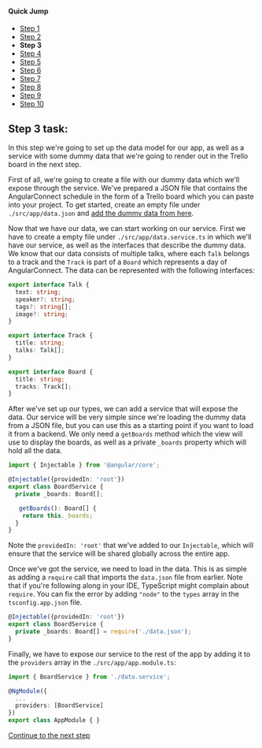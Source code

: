 #### Quick Jump ####
* [Step 1](./step-1.md)
* [Step 2](./step-2.md)
* **Step 3**
* [Step 4](./step-4.md)
* [Step 5](./step-4.md)
* [Step 6](./step-6.md)
* [Step 7](./step-7.md)
* [Step 8](./step-8.md)
* [Step 9](./step-9.md)
* [Step 10](./step-10.md)

## Step 3 task:

In this step we're going to set up the data model for our app, as well as a service with some
dummy data that we're going to render out in the Trello board in the next step.

First of all, we're going to create a file with our dummy data which we'll expose through the
service. We've prepared a JSON file that contains the AngularConnect schedule in the form of
a Trello board which you can paste into your project. To get started, create an empty file
under `./src/app/data.json` and
[add the dummy data from here](https://github.com/DevVersion/ng-trello/blob/master/src/app/data.json).

Now that we have our data, we can start working on our service. First we have to create a empty
file under `./src/app/data.service.ts` in which we'll have our service, as well as the interfaces
that describe the dummy data. We know that our data consists of multiple talks, where each `Talk`
belongs to a track and the `Track` is part of a `Board` which represents a day of AngularConnect.
The data can be represented with the following interfaces:

```ts
export interface Talk {
  text: string;
  speaker?: string;
  tags?: string[];
  image?: string;
}

export interface Track {
  title: string;
  talks: Talk[];
}

export interface Board {
  title: string;
  tracks: Track[];
}
```

After we've set up our types, we can add a service that will expose the data. Our service will be
very simple since we're loading the dummy data from a JSON file, but you can use this as a starting
point if you want to load it from a backend. We only need a `getBoards` method which the view will
use to display the boards, as well as a private `_boards` property which will hold all the data.

```ts
import { Injectable } from '@angular/core';

@Injectable({providedIn: 'root'})
export class BoardService {
  private _boards: Board[];

   getBoards(): Board[] {
    return this._boards;
  }
}
```

Note the `providedIn: 'root'` that we've added to our `Injectable`, which will ensure that the
service will be shared globally across the entire app.

Once we've got the service, we need to load in the data. This is as simple as adding a `require`
call that imports the `data.json` file from earlier. Note that if you're following along in
your IDE, TypeScript might complain about `require`. You can fix the error by adding `"node"` to
the `types` array in the `tsconfig.app.json` file.

```ts
@Injectable({providedIn: 'root'})
export class BoardService {
  private _boards: Board[] = require('./data.json');
}
```

Finally, we have to expose our service to the rest of the app by adding it to the `providers` array
in the `./src/app/app.module.ts`:

```ts
import { BoardService } from './data.service';

@NgModule({
  ...
  providers: [BoardService]
})
export class AppModule { }
```

[Continue to the next step](./step-4.md)
